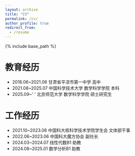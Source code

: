 ```yaml
---
layout: archive
title: "CV"
permalink: /cv/
author_profile: true
redirect_from:
  - /resume
---
```


{% include base_path %}


教育经历<!-- Education experience -->
======

* 2018.06~2021.06 甘肃省平凉市第一中学  高中
* 2021.08~2025.07 中国科学技术大学  数学科学学院  本科
* 2025.09~'     ' 北京师范大学  数学科学学院  硕士研究生

<!-- * Ph.D in Version Control Theory, GitHub University, 2018 (expected) -->
<!-- * M.S. in Jekyll, GitHub University, 2014 -->
<!-- * B.S. in GitHub, GitHub University, 2012 -->


工作经历<!-- Work experience -->
======

* 2021.10~2023.06 中国科大核科学技术学院学生会 文体部干事
* 2022.06~2023.06 中国科大魔方协会 副社长
* 2024.03~2024.07 线性代数B1 助教
* 2024.08~2025.01 数学分析B1 助教



<!-- * Spring 2024: Academic Pages Collaborator
  * GitHub University
  * Duties includes: Updates and improvements to template
  * Supervisor: The Users

* Fall 2015: Research Assistant
  * GitHub University
  * Duties included: Merging pull requests
  * Supervisor: Professor Hub

* Summer 2015: Research Assistant
  * GitHub University
  * Duties included: Tagging issues
  * Supervisor: Professor Git -->
  
<!-- Skills
======
* Skill 1
* Skill 2
  * Sub-skill 2.1
  * Sub-skill 2.2
  * Sub-skill 2.3
* Skill 3 -->

<!-- Publications
======
  <ul>{% for post in site.publications reversed %}
    {% include archive-single-cv.html %}
  {% endfor %}</ul>
  
Talks
======
  <ul>{% for post in site.talks reversed %}
    {% include archive-single-talk-cv.html  %}
  {% endfor %}</ul>
  
Teaching
======
  <ul>{% for post in site.teaching reversed %}
    {% include archive-single-cv.html %}
  {% endfor %}</ul>
  
Service and leadership
======
* Currently signed in to 43 different slack teams -->
